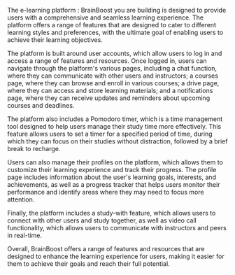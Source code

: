 The e-learning platform : BrainBoost you are building is designed to provide users with a comprehensive and seamless learning experience. The platform offers a range of features that are designed to cater to different learning styles and preferences, with the ultimate goal of enabling users to achieve their learning objectives.

The platform is built around user accounts, which allow users to log in and access a range of features and resources. Once logged in, users can navigate through the platform's various pages, including a chat function, where they can communicate with other users and instructors; a courses page, where they can browse and enroll in various courses; a drive page, where they can access and store learning materials; and a notifications page, where they can receive updates and reminders about upcoming courses and deadlines.

The platform also includes a Pomodoro timer, which is a time management tool designed to help users manage their study time more effectively. This feature allows users to set a timer for a specified period of time, during which they can focus on their studies without distraction, followed by a brief break to recharge.

Users can also manage their profiles on the platform, which allows them to customize their learning experience and track their progress. The profile page includes information about the user's learning goals, interests, and achievements, as well as a progress tracker that helps users monitor their performance and identify areas where they may need to focus more attention.

Finally, the platform includes a study-with feature, which allows users to connect with other users and study together, as well as video call functionality, which allows users to communicate with instructors and peers in real-time.

Overall, BrainBoost offers a range of features and resources that are designed to enhance the learning experience for users, making it easier for them to achieve their goals and reach their full potential.